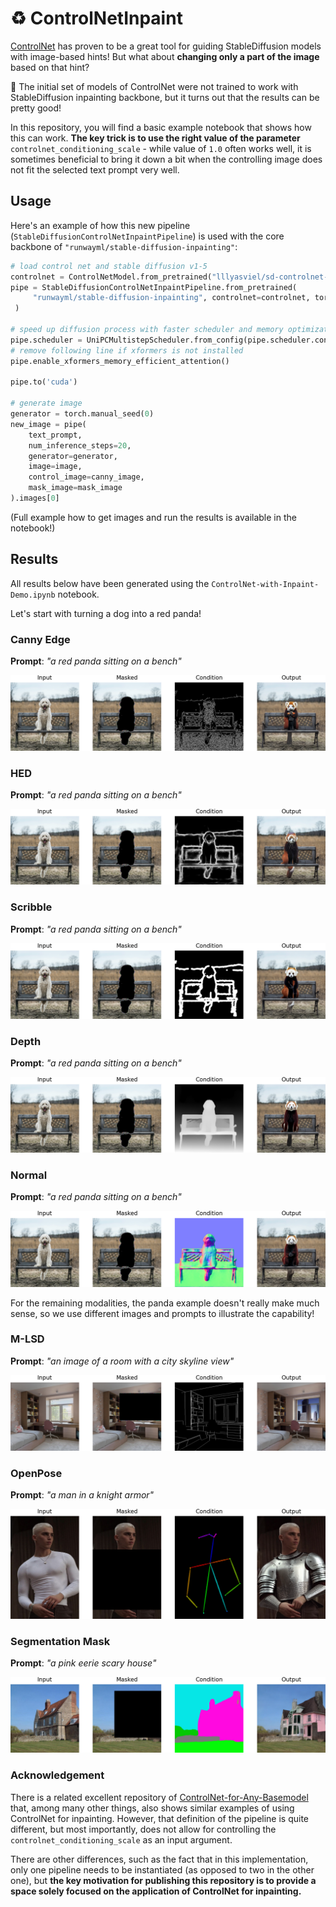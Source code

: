 # :recycle: ControlNetInpaint

[ControlNet](https://github.com/lllyasviel/ControlNet) has proven to be a great tool for guiding StableDiffusion models with image-based hints! But what about **changing only a part of the image** based on that hint?

:crystal_ball: The initial set of models of ControlNet were not trained to work with StableDiffusion inpainting backbone, but it turns out that the results can be pretty good!

In this repository, you will find a basic example notebook that shows how this can work. **The key trick is to use the right value of the parameter** `controlnet_conditioning_scale` - while value of `1.0` often works well, it is sometimes beneficial to bring it down a bit when the controlling image does not fit the selected text prompt very well.

## Usage
Here's an example of how this new pipeline (`StableDiffusionControlNetInpaintPipeline`) is used with the core backbone of `"runwayml/stable-diffusion-inpainting"`:
```python
# load control net and stable diffusion v1-5
controlnet = ControlNetModel.from_pretrained("lllyasviel/sd-controlnet-canny", torch_dtype=torch.float16)
pipe = StableDiffusionControlNetInpaintPipeline.from_pretrained(
     "runwayml/stable-diffusion-inpainting", controlnet=controlnet, torch_dtype=torch.float16
 )

# speed up diffusion process with faster scheduler and memory optimization
pipe.scheduler = UniPCMultistepScheduler.from_config(pipe.scheduler.config)
# remove following line if xformers is not installed
pipe.enable_xformers_memory_efficient_attention()

pipe.to('cuda')

# generate image
generator = torch.manual_seed(0)
new_image = pipe(
    text_prompt,
    num_inference_steps=20,
    generator=generator,
    image=image,
    control_image=canny_image,
    mask_image=mask_image
).images[0]
```
(Full example how to get images and run the results is available in the notebook!)

## Results
All results below have been generated using the `ControlNet-with-Inpaint-Demo.ipynb` notebook.

Let's start with turning a dog into a red panda!
### Canny Edge
**Prompt**: *"a red panda sitting on a bench"*

![Canny Result](output/canny_grid.png)

### HED
**Prompt**: *"a red panda sitting on a bench"*

![HED Result](output/hed_grid.png)

### Scribble
**Prompt**: *"a red panda sitting on a bench"*

![Canny Result](output/scribble_grid.png)

### Depth
**Prompt**: *"a red panda sitting on a bench"*

![Canny Result](output/depth_grid.png)

### Normal
**Prompt**: *"a red panda sitting on a bench"*

![Normal Result](output/normal_grid.png)

For the remaining modalities, the panda example doesn't really make much sense, so we use different images and prompts to illustrate the capability!

### M-LSD
**Prompt**: *"an image of a room with a city skyline view"*

![MLSD Result](output/mlsd_grid.png)

### OpenPose
**Prompt**: *"a man in a knight armor"*

![Normal Result](output/openpose_grid.png)

### Segmentation Mask
**Prompt**: *"a pink eerie scary house"*

![Normal Result](output/seg_grid.png)

### Acknowledgement
There is a related excellent repository of [ControlNet-for-Any-Basemodel](https://github.com/haofanwang/ControlNet-for-Diffusers) that, among many other things, also shows similar examples of using ControlNet for inpainting. However, that definition of the pipeline is quite different, but most importantly, does not allow for controlling the `controlnet_conditioning_scale` as an input argument.

There are other differences, such as the fact that in this implementation, only one pipeline needs to be instantiated (as opposed to two in the other one), but **the key motivation for publishing this repository is to provide a space solely focused on the application of ControlNet for inpainting.**
